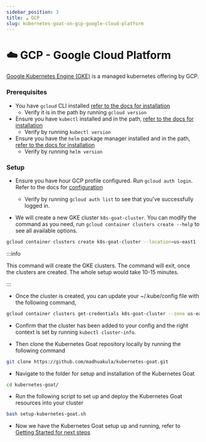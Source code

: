 ```yaml
---
sidebar_position: 3
title: ☁️ GCP
slug: kubernetes-goat-on-gcp-google-cloud-platform
---
```


# ☁️ GCP - Google Cloud Platform

[Google Kubernetes Engine (GKE)](https://cloud.google.com/kubernetes-engine?hl=en) is a managed kubernetes offering by GCP.

### Prerequisites

* You have `gcloud` CLI installed [refer to the docs for installation](https://cloud.google.com/sdk/docs/install-sdk)
  * Verify it is in the path by running `gcloud version`
* Ensure you have `kubectl` installed and in the path, [refer to the docs for installation](https://kubernetes.io/docs/tasks/tools/install-kubectl/)
  * Verify by running `kubectl version`
* Ensure you have the `helm` package manager installed and in the path, [refer to the docs for installation](https://helm.sh/docs/intro/install)
  * Verify by running `helm version`

### Setup

* Ensure you have hour GCP profile configured. Run `gcloud auth login`. Refer to the docs for [configuration](https://cloud.google.com/sdk/docs/initializing)
  * Verify by running `gcloud auth list` to see that you've successfully logged in.

* We will create a new GKE cluster `k8s-goat-cluster`. You can modify the command as you need, run `gcloud container clusters create --help` to see all available options.

```bash
gcloud container clusters create k8s-goat-cluster --location=us-east1
```

:::info

This command will create the GKE clusters. The command will exit, once the clusters are created. The whole setup would take 10-15 minutes.

:::

* Once the cluster is created, you can update your ~/.kube/config file with the following command,

```bash
gcloud container clusters get-credentials k8s-goat-cluster --zone us-east1
```

* Confirm that the cluster has been added to your config and the right context is set by running
`kubectl cluster-info`.

* Then clone the Kubernetes Goat repository locally by running the following command

```bash
git clone https://github.com/madhuakula/kubernetes-goat.git
```

* Navigate to the folder for setup and installation of the Kubernetes Goat

```bash
cd kubernetes-goat/
```

* Run the following script to set up and deploy the Kubernetes Goat resources into your cluster

```bash
bash setup-kubernetes-goat.sh
```

* Now we have the Kubernetes Goat setup up and running, refer to [Getting Started for next steps](../getting-started.md)
